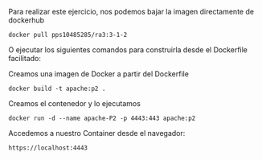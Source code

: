 Para realizar este ejercicio, nos podemos bajar la imagen directamente de dockerhub 

	docker pull pps10485285/ra3:3-1-2

O ejecutar los siguientes comandos para construirla desde el Dockerfile facilitado:


Creamos una imagen de Docker a partir del Dockerfile 

	docker build -t apache:p2 .

Creamos el contenedor y lo ejecutamos 

	docker run -d --name apache-P2 -p 4443:443 apache:p2

Accedemos a nuestro Container desde el navegador:

	https://localhost:4443

